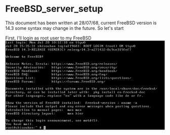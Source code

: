 # FreeBSD_server_setup
This document has been written at 28/07/68, current FreeBSD version is 14.3 some syntax may change in the future. So let's start

First, I'll login as root user to my FreeBSD
![image_alt](https://github.com/Thada-Saket/FreeBSD_server_setup/blob/deaa7fca6ba70d0540b00e0438ad8a915e225fa3/FreeBSDImage/bsdFirstLogin.png)
